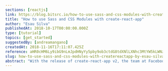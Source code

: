 ```yaml
---
sections: [reactjs]
link: https://blog.bitsrc.io/how-to-use-sass-and-css-modules-with-create-react-app-83fa8b805e5e
title: "How to use Sass and CSS Modules with create-react-app"
author: "Esau Silva"
publishedAt: 2018-10-17T00:00:00.000Z
type: [tutorial]
topics: [get_started]
suggestedBy: [andreamangano]
createdAt: 2018-11-16T17:11:07.425Z
reference: aHR0cHM6Ly9ibG9nLmJpdHNyYy5pby9ob3ctdG8tdXNlLXNhc3MtYW5kLWNzcy1tb2R1bGVzLXdpdGgtY3JlYXRlLXJlYWN0LWFwcC04M2ZhOGI4MDVlNWU
slug: how-to-use-sass-and-css-modules-with-createreactapp-by-esau-silva
abstract: "With the release of create-react-app v2, the team at Facebook gave us the ability to use Sass and CSS Modules right out of the box, and in this tutorial you will learn how simple it is to include them in your projects using create-react-app."
---
```

